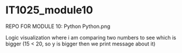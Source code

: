 # IT1025_module10
REPO FOR MODULE 10: Python
Python.png

Logic visualization where i am comparing two numbers to see which is bigger (15 < 20, so y is bigger then we print message about it)
